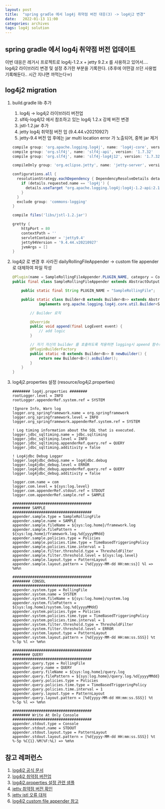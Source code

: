 ```yaml
---
layout: post
title:  "spring gradle 에서 log4j 취약점 버전 대응(3) -> log4j2 변경"
date:   2022-01-13 11:00
categories: archives
tags: log4j solution
---
```

## spring gradle 에서 log4j 취약점 버전 업데이트
이번 대응은 레거시 프로젝트로 log4j-1.2.x + jetty 9.2.x 를 사용하고 있어서....
log4j2 라이브러리 변경 및 설정 추가한 부분을 기록한다.
(추후에 어떤걸 쓰던 사용법 기록해둔다.. 시간 지나면 까먹는다ㅠ)


## log4j2 migration
1. build.gradle lib 추가
   1. log4j → log4j2 라이브러리 버전업
   2. slf4j-log4j12 에서 참조하고 있는 log4j 1.2.x 강제 버전 변경
   3. jstl-1.2.jar 추가
   4. jetty log4j 취약점 버전 업 (9.4.44.v20210927)
   5. jetty-9.4 버전 업 후에는 jar multi location error 가 노출되어, 중복 jar 제거
    ```groovy
    compile group: 'org.apache.logging.log4j', name: 'log4j-core', version: '2.17.1'
    compile group: 'org.slf4j', name: 'slf4j-api', version: '1.7.32'
    compile group: 'org.slf4j', name: 'slf4j-log4j12', version: '1.7.32'
    
    compileOnly group: 'org.eclipse.jetty', name: 'jetty-server', version: '9.4.44.v20210927'
    
    configurations.all {
      resolutionStrategy.eachDependency { DependencyResolveDetails details ->
        if (details.requested.name == 'log4j') {
          details.useTarget "org.apache.logging.log4j:log4j-1.2-api:2.17.1"
        }
      }
      exclude group: 'commons-logging'
    }
    
    compile files('libs/jstl-1.2.jar')
    
    gretty {
        httpPort = 80
        contextPath = ''
        servletContainer = 'jetty9.4'
        jetty94Version = '9.4.44.v20210927'
        jvmArgs = []
    }
    ```

2. log4j2 로 변경 후 사라진 dailyRollingFileAppender → custom file appender 로 대체하여 파일 작성
    ```java
    @Plugin(name = SampleRollingFileAppender.PLUGIN_NAME, category = Core.CATEGORY_NAME, elementType = Appender.ELEMENT_TYPE, printObject = true)
    public final class SampleRollingFileAppender extends AbstractOutputStreamAppender<RollingFileManager> {
    
        public static final String PLUGIN_NAME = "SampleRollingFile";
    
        public static class Builder<B extends Builder<B>> extends AbstractOutputStreamAppender.Builder<B>
                implements org.apache.logging.log4j.core.util.Builder<SampleRollingFileAppender> {
    
            // Builder 로직
    
            @Override
            public void append(final LogEvent event) {
                // add logic
            }
    
            // 자기 자신의 builder 를 호출하도록 적용하면 logging시 apeend 함수로 들어옴
            @PluginBuilderFactory
            public static <B extends Builder<B>> B newBuilder() {
                return new Builder<B>().asBuilder();
            }
        }
    }
    ```

3. log4j2.properties 설정 (resource/log4j2.properties)
    ```properties
    ######## log4j.properties ########
    rootLogger.level = INFO
    rootLogger.appenderRef.system.ref = SYSTEM
    
    !Ignore Info, Warn log
    logger.org_springframework.name = org.springframework
    logger.org_springframework.level = INFO
    logger.org_springframework.appenderRef.system.ref = SYSTEM
    
    ! Log timing information about the SQL that is executed.
    logger.jdbc_sqltiming.name = jdbc.sqltiming
    logger.jdbc_sqltiming.level = INFO
    logger.jdbc_sqltiming.appenderRef.query.ref = QUERY
    logger.jdbc_sqltiming.additivity = false
    
    ! Log4jdbc Debug Logger
    logger.log4jdbc_debug.name = log4jdbc.debug
    logger.log4jdbc_debug.level = ERROR
    logger.log4jdbc_debug.appenderRef.query.ref = QUERY
    logger.log4jdbc_debug.additivity = false
    
    logger.com.name = com
    logger.com.level = ${sys:log.level}
    logger.com.appenderRef.stdout.ref = STDOUT
    logger.com.appenderRef.sample.ref = SAMPLE
    
    ####################################
    ######## SAMPLE
    ####################################
    appender.sample.type = SampleRollingFile
    appender.sample.name = SAMPLE
    appender.sample.fileName = ${sys:log.home}/framework.log
    appender.sample.filePattern = ${sys:log.home}/framework.log.%d{yyyyMMdd}
    appender.sample.policies.type = Policies
    appender.sample.policies.time.type = TimeBasedTriggeringPolicy
    appender.sample.policies.time.interval = 1
    appender.sample.filter.threshold.type = ThresholdFilter
    appender.sample.filter.threshold.level = ${sys:log.level}
    appender.sample.layout.type = PatternLayout
    appender.sample.layout.pattern = [%d{yyyy-MM-dd HH:mm:ss}] %l => %m%n
    
    ####################################
    ######## CONSOL
    ####################################
    appender.system.type = RollingFile
    appender.system.name = SYSTEM
    appender.system.fileName = ${sys:log.home}/system.log
    appender.system.filePattern = ${sys:log.home}/system.log.%d{yyyyMMdd}
    appender.system.policies.type = Policies
    appender.system.policies.time.type = TimeBasedTriggeringPolicy
    appender.system.policies.time.interval = 1
    appender.system.filter.threshold.type = ThresholdFilter
    appender.system.filter.threshold.level = ERROR
    appender.system.layout.type = PatternLayout
    appender.system.layout.pattern = [%d{yyyy-MM-dd HH:mm:ss.SSS}] %t  %-5p %l => %m%n
    
    ####################################
    ######## QUERY
    ####################################
    appender.query.type = RollingFile
    appender.query.name = QUERY
    appender.query.fileName = ${sys:log.home}/query.log
    appender.query.filePattern = ${sys:log.home}/query.log.%d{yyyyMMdd}
    appender.query.policies.type = Policies
    appender.query.policies.time.type = TimeBasedTriggeringPolicy
    appender.query.policies.time.interval = 1
    appender.query.layout.type = PatternLayout
    appender.query.layout.pattern = [%d{yyyy-MM-dd HH:mm:ss.SSS}] %t  %-5p %l => %m%n
    
    ####################################
    ######## Write At Only Console
    ####################################
    appender.stdout.type = Console
    appender.stdout.name = STDOUT
    appender.stdout.layout.type = PatternLayout
    appender.stdout.layout.pattern = [%d{yyyy-MM-dd HH:mm:ss.SSS}] %t  %-5p %C{1}.%M(%F:%L) => %m%n
    
    ```

## 참고 레퍼런스
1. [log4j2 공식 문서](https://logging.apache.org/log4j/2.x/manual/migration.html)
2. [log4j2 취약점 버전업](https://veneas.tistory.com/entry/Spring-Boot-%EC%8A%A4%ED%94%84%EB%A7%81-%EB%B6%80%ED%8A%B8-Log4J2-%EC%B7%A8%EC%95%BD%EC%A0%90-%EC%A1%B0%EC%B9%98-CVE-2021-44832)
3. [log4j2.properties 설정 관련 샘플](https://wfreud.tistory.com/266)  
4. [jetty 취약점 버전 확인](https://mvnrepository.com/artifact/org.eclipse.jetty/jetty-server/9.4.44.v20210927) 
5. [jetty jstl 오류 대처](https://stackoverflow.com/questions/2151075/cannot-load-jstl-taglib-within-embedded-jetty-server) 
6. [log4j2 custom file appender 참고](https://stackoverflow.com/questions/30412710/how-to-create-a-rolling-file-appender-plugin-in-log4j2)
